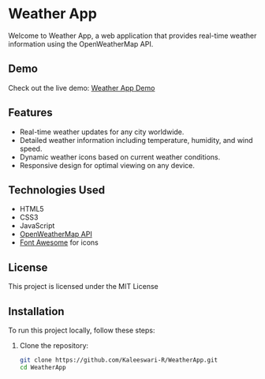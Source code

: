 # Weather App

Welcome to Weather App, a web application that provides real-time weather information using the OpenWeatherMap API.

## Demo

Check out the live demo: [Weather App Demo](https://sky-weather-alert.netlify.app/)

## Features

- Real-time weather updates for any city worldwide.
- Detailed weather information including temperature, humidity, and wind speed.
- Dynamic weather icons based on current weather conditions.
- Responsive design for optimal viewing on any device.

## Technologies Used

- HTML5
- CSS3
- JavaScript
- [OpenWeatherMap API](https://openweathermap.org/api)
- [Font Awesome](https://fontawesome.com) for icons

## License

This project is licensed under the MIT License 

## Installation

To run this project locally, follow these steps:

1. Clone the repository:

   ```bash
   git clone https://github.com/Kaleeswari-R/WeatherApp.git
   cd WeatherApp
